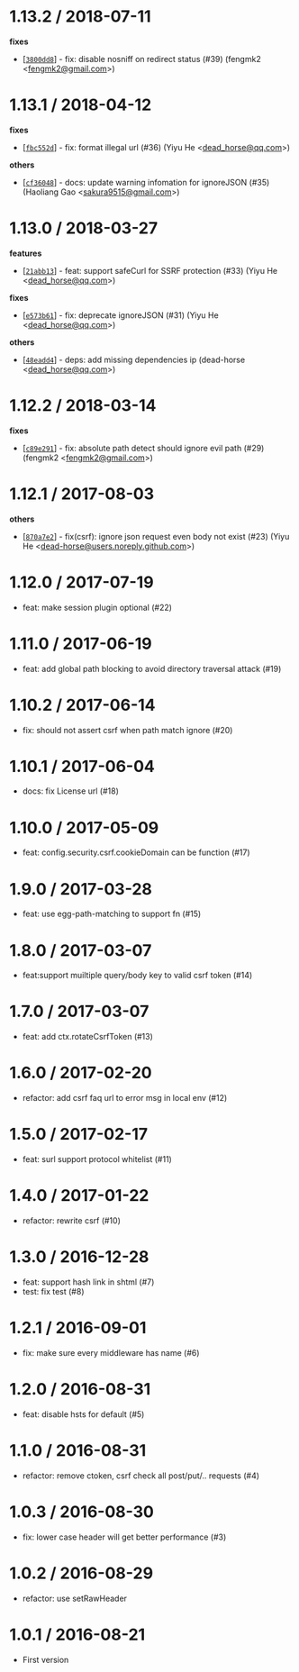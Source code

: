 
1.13.2 / 2018-07-11
==================

**fixes**
  * [[`3800dd8`](http://github.com/eggjs/egg-security/commit/3800dd8dbd6a7767f1f91b3ae5488983f4341893)] - fix: disable nosniff on redirect status (#39) (fengmk2 <<fengmk2@gmail.com>>)

1.13.1 / 2018-04-12
==================

**fixes**
  * [[`fbc552d`](http://github.com/eggjs/egg-security/commit/fbc552dbd3cdb67e7eb830417cf266b90fd07807)] - fix: format illegal url (#36) (Yiyu He <<dead_horse@qq.com>>)

**others**
  * [[`cf36048`](http://github.com/eggjs/egg-security/commit/cf3604823bb2e2cb72c9f90e393cac82dcfa9c4d)] - docs: update warning infomation for ignoreJSON (#35) (Haoliang Gao <<sakura9515@gmail.com>>)

1.13.0 / 2018-03-27
==================

**features**
  * [[`21abb13`](http://github.com/eggjs/egg-security/commit/21abb13c166bde7d9fbae9a29d9b1057d9ca1fa6)] - feat: support safeCurl for SSRF protection  (#33) (Yiyu He <<dead_horse@qq.com>>)

**fixes**
  * [[`e573b61`](http://github.com/eggjs/egg-security/commit/e573b61e53e315cc969a805c2655bf011e2d59b1)] - fix: deprecate ignoreJSON (#31) (Yiyu He <<dead_horse@qq.com>>)

**others**
  * [[`48eadd4`](http://github.com/eggjs/egg-security/commit/48eadd47447e41d25e3d8e12614fa273bda5b8ad)] - deps: add missing dependencies ip (dead-horse <<dead_horse@qq.com>>)

1.12.2 / 2018-03-14
==================

**fixes**
  * [[`c89e291`](http://github.com/eggjs/egg-security/commit/c89e291985af6cd10496699309aa4c0565178a08)] - fix: absolute path detect should ignore evil path (#29) (fengmk2 <<fengmk2@gmail.com>>)

1.12.1 / 2017-08-03
==================

**others**
  * [[`870a7e2`](http://github.com/eggjs/egg-security/commit/870a7e2d26ad622a035e70565a9ca6830465326f)] - fix(csrf): ignore json request even body not exist (#23) (Yiyu He <<dead-horse@users.noreply.github.com>>)

1.12.0 / 2017-07-19
==================

  * feat: make session plugin optional (#22)

1.11.0 / 2017-06-19
==================

  * feat: add global path blocking to avoid directory traversal attack (#19)

1.10.2 / 2017-06-14
==================

  * fix: should not assert csrf when path match ignore (#20)

1.10.1 / 2017-06-04
===================

  * docs: fix License url (#18)

1.10.0 / 2017-05-09
==================

  * feat: config.security.csrf.cookieDomain can be function (#17)

1.9.0 / 2017-03-28
==================

  * feat: use egg-path-matching to support fn (#15)

1.8.0 / 2017-03-07
==================

  * feat:support muiltiple query/body key to valid csrf token (#14)

1.7.0 / 2017-03-07
==================

  * feat: add ctx.rotateCsrfToken (#13)

1.6.0 / 2017-02-20
==================

  * refactor: add csrf faq url to error msg in local env (#12)

1.5.0 / 2017-02-17
==================

  * feat: surl support protocol whitelist (#11)

1.4.0 / 2017-01-22
==================

  * refactor: rewrite csrf (#10)

1.3.0 / 2016-12-28
==================

  * feat: support hash link in shtml (#7)
  * test: fix test (#8)

1.2.1 / 2016-09-01
==================

  * fix: make sure every middleware has name (#6)

1.2.0 / 2016-08-31
==================

  * feat: disable hsts for default (#5)

1.1.0 / 2016-08-31
==================

  * refactor: remove ctoken, csrf check all post/put/.. requests (#4)

1.0.3 / 2016-08-30
==================

  * fix: lower case header will get better performance (#3)

1.0.2 / 2016-08-29
==================

  * refactor: use setRawHeader

1.0.1 / 2016-08-21
==================

  * First version


